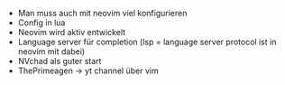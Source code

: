 * Man muss auch mit neovim viel konfigurieren
* Config in lua
* Neovim wird aktiv entwickelt
* Language server für completion (lsp = language server protocol ist in neovim mit dabei)
* NVchad als guter start
* ThePrimeagen -> yt channel über vim
